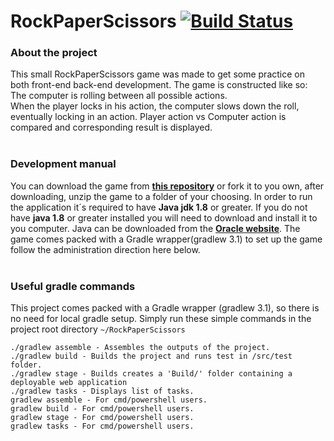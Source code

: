 # RockPaperScissors [![Build Status](https://travis-ci.com/OArnarsson/TDD-RockPaperScissors.svg?token=cXTkx6Qw1Hk5t2yqmrmW&branch=master)](https://travis-ci.com/OArnarsson/TDD-RockPaperScissors)
### About the project
This small RockPaperScissors game was made to get some practice on both front-end back-end development.
The game is constructed like so:
The computer is rolling between all possible actions.  
When the player locks in his action, the computer slows down the roll, eventually locking in an action.
Player action vs Computer action is compared and corresponding result is displayed.
<br><br>

### Development manual
You can download the game from [**this repository**](https://github.com/OArnarsson/TDD-RockPaperScissors) or fork it to you own, after downloading, unzip the game to a folder of your choosing. 
In order to run the application it´s required to have **Java jdk 1.8** or greater. If you do not have **java 1.8** or greater installed you will need to download and install it to you computer. Java can be downloaded from the [**Oracle website**](http://www.oracle.com/technetwork/java/javase/downloads/jdk8-downloads-2133151.html). 
The game comes packed with a Gradle wrapper(gradlew 3.1) to set up the game follow the administration direction here below.
<br><br>

### Useful gradle commands
This project comes packed with a Gradle wrapper (gradlew 3.1), so there is no need for local gradle setup.
Simply run these simple commands in the project root directory <code>~/RockPaperScissors</code>
~~~~
./gradlew assemble - Assembles the outputs of the project.
./gradlew build - Builds the project and runs test in /src/test folder.
./gradlew stage - Builds creates a 'Build/' folder containing a deployable web application 
./gradlew tasks - Displays list of tasks.
gradlew assemble - For cmd/powershell users.
gradlew build - For cmd/powershell users.
gradlew stage - For cmd/powershell users.
gradlew tasks - For cmd/powershell users.
~~~~
